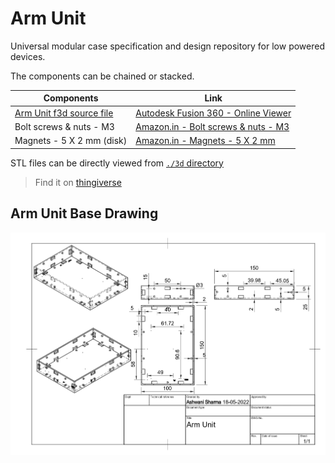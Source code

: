 # Arm Unit

Universal modular case specification and design repository for low powered devices.

The components can be chained or stacked.

| Components                              | Link                                                             |
|-----------------------------------------|------------------------------------------------------------------|
| [Arm Unit f3d source file](./fusion360) | [Autodesk Fusion 360 - Online Viewer](https://a360.co/37TzJ2S)   |
| Bolt screws & nuts - M3                 | [Amazon.in - Bolt screws & nuts - M3](https://amzn.eu/d/aNlrJWk) |
| Magnets - 5 X 2 mm (disk)               | [Amazon.in - Magnets - 5 X 2 mm](https://amzn.eu/d/are5mdG)      |

STL files can be directly viewed from [`./3d` directory](./3d)

> Find it on [thingiverse](https://www.thingiverse.com/thing:5357929)

## Arm Unit Base Drawing

![design drawing](asset/img/Base%20Arm%20Unit%20Drawing.jpg)
